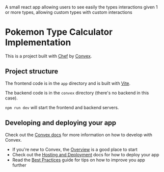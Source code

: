 A small react app allowing users to see easily the types interactions given 1 or more types, allowing custom types with custom interactions 

# Pokemon Type Calculator Implementation
  
This is a project built with [Chef](https://chef.convex.dev) by [Convex](https://convex.dev).
  
## Project structure
  
The frontend code is in the `app` directory and is built with [Vite](https://vitejs.dev/).
  
The backend code is in the `convex` directory (there's no backend in this case).
  
`npm run dev` will start the frontend and backend servers.

## Developing and deploying your app

Check out the [Convex docs](https://docs.convex.dev/) for more information on how to develop with Convex.
* If you're new to Convex, the [Overview](https://docs.convex.dev/understanding/) is a good place to start
* Check out the [Hosting and Deployment](https://docs.convex.dev/production/) docs for how to deploy your app
* Read the [Best Practices](https://docs.convex.dev/understanding/best-practices/) guide for tips on how to improve you app further
